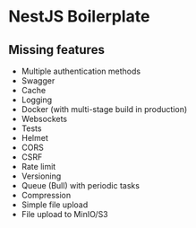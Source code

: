 # NestJS Boilerplate

## Missing features

- Multiple authentication methods
- Swagger
- Cache
- Logging
- Docker (with multi-stage build in production)
- Websockets
- Tests
- Helmet
- CORS
- CSRF
- Rate limit
- Versioning
- Queue (Bull) with periodic tasks
- Compression
- Simple file upload
- File upload to MinIO/S3
